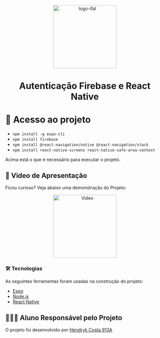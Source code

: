 <div align="center">
  <img src="https://github.com/hendrykcosta75/Auth-React/assets/89028353/73ca10ef-163f-4fa4-8913-7f6b9da5e199" alt="logo-ifal" width="200"/>
</div>
<h1 align="center">Autenticação Firebase e React Native</h1>

# 📁 Acesso ao projeto
- `npm install -g expo-cli`
- `npm install firebase`
- `npm install @react-navigation/native @react-navigation/stack`
- `npm install react-native-screens react-native-safe-area-context`
<p align="left">Acima está o que é necessário para executar o projeto.</p>


## 🎥 Video de Apresentação
<p align="left">Ficou curioso? Veja abaixo uma demonstração do Projeto:</p>
<div align="center">
  <img src="https://docs.google.com/uc?id=1oaAi2PRRfYziax1muYMqRDtcWpioR37U" alt="Video" width="200" />
</div>


### 🛠 Tecnologias

As seguintes ferramentas foram usadas na construção do projeto:

- [Expo](https://expo.io/)
- [Node.js](https://nodejs.org/en/)
- [React Native](https://reactnative.dev/)

## 🧑🏽‍🎓 Aluno Responsável pelo Projeto

O projeto foi desenvolvido por [Hendryk Costa 913A](https://github.com/hendrykcosta75)
